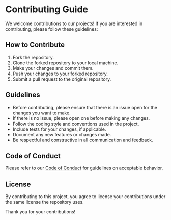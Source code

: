 # Contributing Guide

We welcome contributions to our projects! If you are interested in contributing, please follow these guidelines:

## How to Contribute

1. Fork the repository.
2. Clone the forked repository to your local machine.
3. Make your changes and commit them.
4. Push your changes to your forked repository.
5. Submit a pull request to the original repository.

## Guidelines

- Before contributing, please ensure that there is an issue open for the changes you want to make.
- If there is no issue, please open one before making any changes.
- Follow the coding style and conventions used in the project.
- Include tests for your changes, if applicable.
- Document any new features or changes made.
- Be respectful and constructive in all communication and feedback.

## Code of Conduct

Please refer to our [Code of Conduct](CODE_OF_CONDUCT.md) for guidelines on acceptable behavior.

## License

By contributing to this project, you agree to license your contributions under the same license the repository uses.

Thank you for your contributions!
